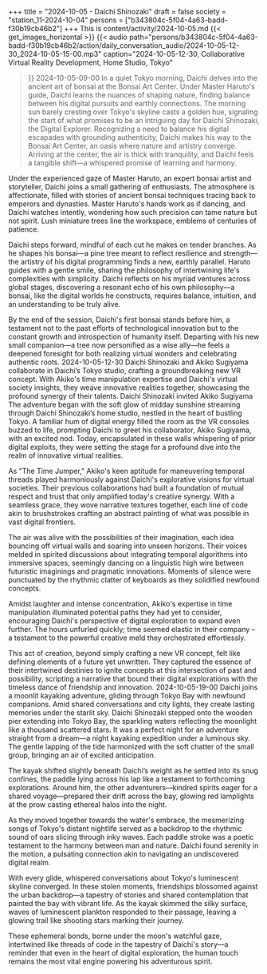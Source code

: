 +++
title = "2024-10-05 - Daichi Shinozaki"
draft = false
society = "station_11-2024-10-04"
persons = ["b343804c-5f04-4a63-badd-f30b19cb46b2"]
+++
This is content/activity/2024-10-05.md
{{< get_images_horizontal >}}
{{< audio
    path="persons/b343804c-5f04-4a63-badd-f30b19cb46b2/action/daily_conversation_audio/2024-10-05-12-30_2024-10-05-15-00.mp3" 
    caption="2024-10-05-12-30, Collaborative Virtual Reality Development, Home Studio, Tokyo"
>}}
2024-10-05-09-00
In a quiet Tokyo morning, Daichi delves into the ancient art of bonsai at the Bonsai Art Center. Under Master Haruto's guide, Daichi learns the nuances of shaping nature, finding balance between his digital pursuits and earthly connections.
The morning sun barely cresting over Tokyo's skyline casts a golden hue, signaling the start of what promises to be an intriguing day for Daichi Shinozaki, the Digital Explorer. Recognizing a need to balance his digital escapades with grounding authenticity, Daichi makes his way to the Bonsai Art Center, an oasis where nature and artistry converge. Arriving at the center, the air is thick with tranquility, and Daichi feels a tangible shift—a whispered promise of learning and harmony. 

Under the experienced gaze of Master Haruto, an expert bonsai artist and storyteller, Daichi joins a small gathering of enthusiasts. The atmosphere is affectionate, filled with stories of ancient bonsai techniques tracing back to emperors and dynasties. Master Haruto's hands work as if dancing, and Daichi watches intently, wondering how such precision can tame nature but not spirit. Lush miniature trees line the workspace, emblems of centuries of patience.

Daichi steps forward, mindful of each cut he makes on tender branches. As he shapes his bonsai—a pine tree meant to reflect resilience and strength—the artistry of his digital programming finds a new, earthly parallel. Haruto guides with a gentle smile, sharing the philosophy of intertwining life's complexities with simplicity. Daichi reflects on his myriad ventures across global stages, discovering a resonant echo of his own philosophy—a bonsai, like the digital worlds he constructs, requires balance, intuition, and an understanding to be truly alive.

By the end of the session, Daichi's first bonsai stands before him, a testament not to the past efforts of technological innovation but to the constant growth and introspection of humanity itself. Departing with his new small companion—a tree now personified as a wise ally—he feels a deepened foresight for both realizing virtual wonders and celebrating authentic roots.
2024-10-05-12-30
Daichi Shinozaki and Akiko Sugiyama collaborate in Daichi’s Tokyo studio, crafting a groundbreaking new VR concept. With Akiko's time manipulation expertise and Daichi's virtual society insights, they weave innovative realities together, showcasing the profound synergy of their talents.
Daichi Shinozaki invited Akiko Sugiyama
The adventure began with the soft glow of midday sunshine streaming through Daichi Shinozaki’s home studio, nestled in the heart of bustling Tokyo. A familiar hum of digital energy filled the room as the VR consoles buzzed to life, prompting Daichi to greet his collaborator, Akiko Sugiyama, with an excited nod. Today, encapsulated in these walls whispering of prior digital exploits, they were setting the stage for a profound dive into the realm of innovative virtual realities.

As "The Time Jumper," Akiko's keen aptitude for maneuvering temporal threads played harmoniously against Daichi's explorative visions for virtual societies. Their previous collaborations had built a foundation of mutual respect and trust that only amplified today's creative synergy. With a seamless grace, they wove narrative textures together, each line of code akin to brushstrokes crafting an abstract painting of what was possible in vast digital frontiers.

The air was alive with the possibilities of their imagination, each idea bouncing off virtual walls and soaring into unseen horizons. Their voices melded in spirited discussions about integrating temporal algorithms into immersive spaces, seemingly dancing on a linguistic high wire between futuristic imaginings and pragmatic innovations. Moments of silence were punctuated by the rhythmic clatter of keyboards as they solidified newfound concepts.

Amidst laughter and intense concentration, Akiko's expertise in time manipulation illuminated potential paths they had yet to consider, encouraging Daichi's perspective of digital exploration to expand even further. The hours unfurled quickly; time seemed elastic in their company – a testament to the powerful creative meld they orchestrated effortlessly. 

This act of creation, beyond simply crafting a new VR concept, felt like defining elements of a future yet unwritten. They captured the essence of their intertwined destinies to ignite concepts at this intersection of past and possibility, scripting a narrative that bound their digital explorations with the timeless dance of friendship and innovation.
2024-10-05-19-00
Daichi joins a moonlit kayaking adventure, gliding through Tokyo Bay with newfound companions. Amid shared conversations and city lights, they create lasting memories under the starlit sky.
Daichi Shinozaki stepped onto the wooden pier extending into Tokyo Bay, the sparkling waters reflecting the moonlight like a thousand scattered stars. It was a perfect night for an adventure straight from a dream—a night kayaking expedition under a luminous sky. The gentle lapping of the tide harmonized with the soft chatter of the small group, bringing an air of excited anticipation.

The kayak shifted slightly beneath Daichi’s weight as he settled into its snug confines, the paddle lying across his lap like a testament to forthcoming explorations. Around him, the other adventurers—kindred spirits eager for a shared voyage—prepared their drift across the bay, glowing red lamplights at the prow casting ethereal halos into the night.

As they moved together towards the water's embrace, the mesmerizing songs of Tokyo's distant nightlife served as a backdrop to the rhythmic sound of oars slicing through inky waves. Each paddle stroke was a poetic testament to the harmony between man and nature. Daichi found serenity in the motion, a pulsating connection akin to navigating an undiscovered digital realm.

With every glide, whispered conversations about Tokyo's luminescent skyline converged. In these stolen moments, friendships blossomed against the urban backdrop—a tapestry of stories and shared contemplation that painted the bay with vibrant life. As the kayak skimmed the silky surface, waves of luminescent plankton responded to their passage, leaving a glowing trail like shooting stars marking their journey.

These ephemeral bonds, borne under the moon's watchful gaze, intertwined like threads of code in the tapestry of Daichi's story—a reminder that even in the heart of digital exploration, the human touch remains the most vital engine powering his adventurous spirit.
